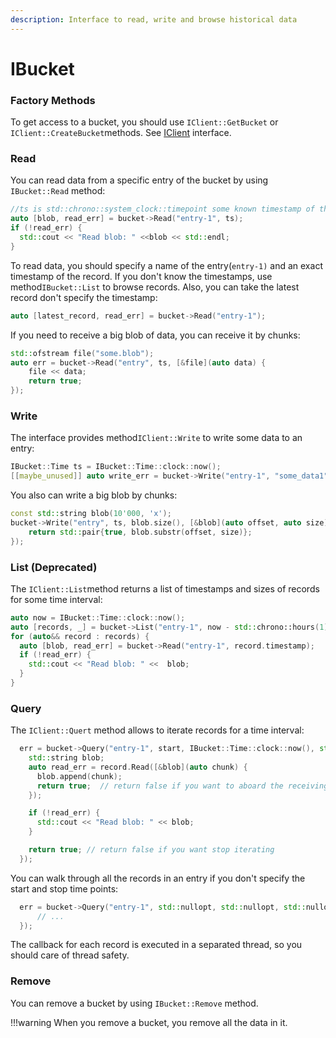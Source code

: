 ```yaml
---
description: Interface to read, write and browse historical data
---
```


# IBucket

### Factory Methods

To get access to a bucket, you should use `IClient::GetBucket` or `IClient::CreateBucket`methods.
See [IClient](iclient.md) interface.

### Read

You can read data from a specific entry of the bucket by using `IBucket::Read` method:

```cpp
//ts is std::chrono::system_clock::timepoint some known timestamp of the record
auto [blob, read_err] = bucket->Read("entry-1", ts);
if (!read_err) {
  std::cout << "Read blob: " <<blob << std::endl;
}
```

To read data, you should specify a name of the entry(`entry-1)` and an exact timestamp of the record. If you don't know
the timestamps, use method`IBucket::List` to browse records. Also, you can take the latest record don't specify the
timestamp:

```cpp
auto [latest_record, read_err] = bucket->Read("entry-1");
```

If you need to receive a big blob of data, you can receive it by chunks:

```cpp
std::ofstream file("some.blob");
auto err = bucket->Read("entry", ts, [&file](auto data) {
    file << data;
    return true;
});
```

### Write

The interface provides method`IClient::Write` to write some data to an entry:

```cpp
IBucket::Time ts = IBucket::Time::clock::now();
[[maybe_unused]] auto write_err = bucket->Write("entry-1", "some_data1", ts);
```

You also can write a big blob by chunks:

```cpp
const std::string blob(10'000, 'x');
bucket->Write("entry", ts, blob.size(), [&blob](auto offset, auto size) {
    return std::pair{true, blob.substr(offset, size)};
});
```

### List (Deprecated)

The `IClient::List`method returns a list of timestamps and sizes of records for some time interval:

```cpp
auto now = IBucket::Time::clock::now();
auto [records, _] = bucket->List("entry-1", now - std::chrono::hours(1), now);
for (auto&& record : records) {
  auto [blob, read_err] = bucket->Read("entry-1", record.timestamp);
  if (!read_err) {
    std::cout << "Read blob: " <<  blob;
  }
}
```

### Query

The `IClient::Quert` method allows to iterate records for a time interval:

```cpp
  err = bucket->Query("entry-1", start, IBucket::Time::clock::now(), std::nullopt, [](auto&& record) {
    std::string blob;
    auto read_err = record.Read([&blob](auto chunk) {
      blob.append(chunk);
      return true;  // return false if you want to aboard the receiving
    });

    if (!read_err) {
      std::cout << "Read blob: " << blob;
    }

    return true; // return false if you want stop iterating
  });
```

You can walk through all the records in an entry if you don't specify the start and stop time points:

```cpp
  err = bucket->Query("entry-1", std::nullopt, std::nullopt, std::nullopt, [](auto&& record) {
      // ...
  });
```

The callback for each record is executed in a separated thread, so you should care of thread safety.

### Remove

You can remove a bucket by using `IBucket::Remove` method.

!!!warning When you remove a bucket, you remove all the data in it.
